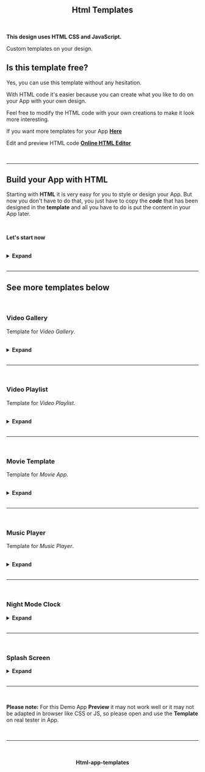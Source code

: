 <h2 align="center">Html Templates </h2>

<br>

**This design uses HTML CSS and JavaScript.**

Custom templates on your design.


## Is this template free?

Yes, you can use this template without any hesitation.


With HTML code it's easier because you can create what you like to do on your App with your own design.

Feel free to modify the HTML code with your own creations to make it look more interesting.

If you want more templates for your App **[Here](https://www.w3schools.com/w3css/w3css_templates.asp)**

Edit and preview HTML code **[Online HTML Editor](https://www.tutorialspoint.com/online_html_editor.php)**

<br>
<hr>

## Build your App with HTML

Starting with **HTML** it is very easy for you to style or design your App. But now you don't have to do that, you just have to copy the **_code_** that has been designed in the **template** and all you have to do is put the content in your App later.

<br>

**Let's start now**

<br>

<details>
<summary><b>Expand</b></summary>

<br>

`HTML`
```html
<!DOCTYPE html>
<html lang="en">
<head>
  <meta charset="UTF-8">
  <meta http-equiv="X-UA-Compatible" content="IE=edge">
  <meta name="viewport" content="width=device-width, initial-scale=1.0, maximum-scale=1.0, user-scalable=0">
  <title>Content Title</title>

  <!-- Link to app template source -->
  <link rel="stylesheet" href="https://ac24.zazerconer.workers.dev/template/app/build/template-app.min.css">
  <script src="https://ac24.zazerconer.workers.dev/template/app/build/template-app.min.js"></script>
  <link rel="stylesheet" href="https://ac24.zazerconer.workers.dev/template/app/build/bootstrap-icons/1.10.5/icons.min.css">
  <script src="https://ac24.zazerconer.workers.dev/template/app/build/jquery/3.7.1/jquery.min.js"></script>

</head>
<body>

  <!-- Loading section -->
  <div id="loading">
    <div class="loader"><div class="loaderBar"></div></div>
  </div>

  <!-- Top navigation -->
  <div id="top-navigation">
    <div>	
     <!-- Menu button -->
     <button class="menuBtn" id="btn-menu">&#xF5D3;</button>		
     <!-- App logo -->
     <img id="app-logo" src="http://app-logo" alt="logo">		
     <!-- App name -->
     <span id="app-name">App Name</span>
    </div>
    <div>
      <!-- 
       • Action button.
       • Remove/hide any action buttons if you don't need them.
       • Do not change or delete action links, unless you want to 
       • replace an existing link with another.
      -->
      <!-- Search -->
      <button class="btnNav" id="btn-search" onclick="window.location.href='http://action_search'">&#xF52A;</button>
      <!-- Notification -->	
      <button class="btnNav" id="btn-notif" onclick="window.location.href='http://action_notifications'">&#xF18A;</button>
      <!-- Profile -->	
      <button class="btnNav" id="btn-profile" onclick="window.location.href='http://action_profile'">&#xF4E1;</button>
      <!-- Exit -->	
      <button class="btnNav" id="btn-exit" onclick="window.location.href='http://action_exit'">&#xF1C3;</button>
    </div>
  </div>

  <!-- Menu section -->
  <div id="container-menu">
   <div class="menu-section">
     <!-- 
      • Rename the section button.
      • Add location link » go:Section or https//..
      • Add more section buttons or remove existing buttons.
      • To add an icon with text, do this » <button><i class="bi bi-icon"></i>Section Name</button>
     -->
     <button class="btn-section btn" id="btn-st-1" onclick="window.location.href=''">Section 1</button>
     <button class="btn-section btn" id="btn-st-3" onclick="window.location.href=''">Section 2</button>
     <button class="btn-section btn" id="btn-st-4" onclick="window.location.href=''">Section 3</button>
     <button class="btn-section btn" id="btn-st-2" onclick="window.location.href=''">Section 4</button>
     <button class="btn-section btn" id="btn-st-2" onclick="window.location.href=''">Section 5</button>
   </div>
  </div>

  <!-- Content -->
  <div id="container-content">
    <section id="content">
    <!-- 
     • Place your content here (Main page).
     • Do not use <p> or <span> tags for text..
     • just using » <h1>/<h2>/<h3>/<h4>/<h5>/<h6>.
    -->
    </section>
  </div>

  <!-- Bottom navigation -->
  <div id="bottom-navigation">
    <!-- 
     • Add location link » go:Section or https//.. 
     • Add an icon to the button.
    -->
    <button class="btnNav btn" id="btn-go-1" onclick="window.location.href=''"></button>
    <button class="btnNav btn" id="btn-go-2" onclick="window.location.href=''"></button>
    <button class="btnNav btn" id="btn-go-3" onclick="window.location.href=''"></button>
    <button class="btnNav btn" id="btn-go-4" onclick="window.location.href=''"></button>
    <button class="btnNav btn" id="btn-go-5" onclick="window.location.href=''"></button>
  </div>

  <!-- 
   • App theme color.
   • Do not move this position, place this <script> link 
   • before the end of the closing </body>.
  -->
  <script src="https://ac24.zazerconer.workers.dev/template/app/build/theme/default.min.js"></script>

</body>
</html>
```

<br>

- **[DEMO](https://zazerconer.github.io/Templates-For-AppCreator24/template/app/demo/app/)**

<br>

Get the Icon font here » **[Bootstrap Icons](https://icons.getbootstrap.com/)**

<br>
<br>

Action Links are available in the App:

| Name | Link |
| --- | --- |
| Search | `http://action_search` |
| Notification | `http://action_notifications` |
| Profile | `http://action_profile` |
| Exit | `http://action_exit` |
| Share | `http://action_share` |
| Office | `http://action_offices` |
| Product | `http://action_products` |

<br>

### How to load content from URL and insert into current section?

Let's do it and see how easy you can make it.

<br>

1. Remove `onclick=""` from any button tags you want to use.

2. Place this `<script>` link in the HTML.

**Vue.js**
```url
 <script src="https://ac24.zazerconer.workers.dev/template/app/build/vue/3.3.4/global.prod/vue.min.js"></script>
```

<br>

3. Create JS code **_jQuery_**.

<br>

<details>
<summary><b>See Code</b></summary>

<br>

`JS` _jQuery_
```js
$(document).ready(function() {

   // Get components from Vue.js.
  const {createApp} = Vue;

/* Create content with <iframe> */

   // Load the main content first (Home).
  var home = "http://home-page";
   createApp({
      template: `<iframe id="load-content" src="${home}"></iframe>`
   }).mount("#content");
   $("#btn-go-3").css({
       // Active section buton on main content.
      "opacity": "0.5",
       // Disable click on the first button.
      "pointerEvents": "none"
   });

/**
 * Section content (Bottom navigation) 
 * Button action works,
 * left-3 ‹ left-2 ‹ middle-1 › right-4 › right-5.
**/
   $("#btn-go-1").click(function() {
     var content3 = "http://content-3";
      createApp({
         template: `<iframe id="load-content" src="${content3}"></iframe>`
      }).mount("#content");
   });
   $("#btn-go-2").click(function() {
     var content2 = "http://content-2";
      createApp({
         template: `<iframe id="load-content" src="${content2}"></iframe>`
      }).mount("#content");
   });
   $("#btn-go-3").click(function() {
      // Same as URL link above (Home).
     var content1 = "http://content-1";
      createApp({
         template: `<iframe id="load-content" src="${content1}"></iframe>`
      }).mount("#content");
   });
   /* Add more below */

    // Section page (Menu).
   $("#btn-st-1").click(function() {
     var page1 = "http://home-page";
      createApp({
         template: `<iframe id="load-content" src="${page1}"></iframe>`
      }).mount("#content");
   });
   $("#btn-st-2").click(function() {
     var page2 = "http://page-2";
      createApp({
         template: `<iframe id="load-content" src="${page2}"></iframe>`
      }).mount("#content");
   });
   /* Add more below */

    // Click the (Contents/Pages) button.
   $(".btn").click(function(e) {
     e.preventDefault();
        // Start Loading content.
       $("#loading").css({"visibility": "visible", "opacity": "1", "z-index": "700"});
       $("#content").animate({scrollTop: 0},0);
       $("#bottom-navigation button").css("pointerEvents", "auto");
       $(".menu-section button").css("pointerEvents", "auto");
       $(this).css("pointerEvents", "none");
       $("#container-menu").css("width", "0");
         var btnSection = $(".btn-section");
       for (let i = 0; i < btnSection.length; i++) {
         $(btnSection[i]).css("opacity", "0");
       }
         $("#container-content").css({"pointerEvents": "auto", "overflow": "visible"});
      // Finished loading content.
     $("#load-content").on("load", function() {
         $("#loading").css({"visibility": "hidden", "opacity": "0", "z-index": "0"});
     });
   });

    // Set iframe attributes.
   $("#load-content").attr({
     role: "application",
     title: "Web App",
     loading: "lazy",
     scrolling: "auto",
     frameborder: "0",
     referrerpolicy: "no-referrer",
     allow: "fullscreen; accelerometer; autoplay; clipboard-write; encrypted-media; gyroscope; picture-in-picture"
   });

});
```

<br>

- **[DEMO](https://zazerconer.github.io/Templates-For-AppCreator24/template/app/demo/iframe/)**

<br>

For the `<iframe>` tag you don't need to style it in css, because it is already adapted to the content you will place later. If you want to change it just go to the **CSS** **[file](https://github.com/Manitec/Html-app-templates/blob/main/template/app/build/template-app.css)**, find `#load-content` and read in the _code_ you want to change after that create a new JS code. Do it like this.

```js
$("#load-content").css("", "");

/* or */

$("#load-content").css({
  "": "",
  "": "",
  "": ""
});
```

<br>
<br>

> **Important:**
To use `<iframe>`, make sure your site page for **'X-Frame-Options'** header is set to **"ALLOW"**.
> You can try pasting the **URL** in an `<iframe>` tag to see if it's allowed.

<hr>

Do not use the same `<section>` tag with multiple contents when you are not using `<iframe>`.
- Create more `<section>` with different » **id** or **class** and then set `section` to `display:none`, to open just set it to `display:block` and all other sections are set to `display:none`.

<br>

**Example:**

Without `<iframe>` and `go:Section` links.

<br>
 
`HMTL`
```html
<div id="container-content">
  <section id="content1">Section 1</section>
  <section id="content2">Section 2</section>
  <section id="content3">Section 3</section>
  <section id="content4">Section 4</section>
  <section id="content5">Section 5</section>
</div>
```
 
`JS`
```js
$(document).ready(function() {

  $("#btn-go-1").click(function() {
      // Open this section.
     $("#content1").css("display", "block");
     // Hide all sections.
    $("#container-content section").css("display", "none");
  });
  $("#btn-go-2").click(function() {
     $("#content2").css("display", "block");
    $("#container-content section").css("display", "none");
  });
  /* Add more below */

});
```
 
`CSS`
```css
 /* All section content */
 #container-content section {
   display: none;
 }
 /* Home section content */
 #content1 {
   display: block;
 }
```
</details>

<br>

### App Theme Color

Change the App **Theme** with your favorite color.

<br>

<details>
<summary><b>See Code</b></summary>

<br>

`JS`
```js
 // Top navigation.
$("#top-navigation").css("background", "");
 // Top navigation: icon.
$("#top-navigation button").css("color", "");
 // Top navigation: title.
$("#app-name").css("color", "");
 // Bottom navigation.
$("#bottom-navigation").css("background", "");
 // Bottom navigation: icon.
$("#bottom-navigation .bi").css("color", "");
 // Menu.
$("#container-menu").css("background", "");
 // Menu: section button.
$("#container-menu button").css("color", "");
 // Menu: section icon.
$("#container-menu .bi").css("color", "");
 // Content.
$("section").css({"color": "", "background": ""});
 // Loading section.
$("#loading").css("background", "");
 // body.
$("body").css("background", "");
```

<br>

**OR**

Use pre-built theme color templates.

<br>

- **[GET HERE](https://github.com/Manitec/Html-app-templates/blob/main/template/app/build/theme/color.md)**
</details>

<br>

</details>

<br>
<hr>

## See more templates below

<br>

### Video Gallery

Template for _Video Gallery_.

<br>

<details>
<summary><b>Expand</b></summary>

<br>

`HTML`
```html
<!DOCTYPE html>
<html lang="en">
<head>
  <meta charset="UTF-8">
  <meta http-equiv="X-UA-Compatible" content="IE=edge">
  <meta name="viewport" content="width=device-width, initial-scale=1, minimum-scale=1, maximum-scale=1">
  <title>Content Title</title>

  <script src="https://ac24.zazerconer.workers.dev/template/app/build/jquery/3.7.1/jquery.min.js"></script>
  <link rel="stylesheet" href="https://ac24.zazerconer.workers.dev/template/app/build/video-gallery/css/style.min.css">

</head>
<body>

  <div class="container-content">
   <div class="gallery-content">
    <section class="section-content" id="s1">
       <h4>Section 1</h4>
       <img src="" location="" title="" desc="">
       <img src="" location="" title="" desc="">
       <img src="" location="" title="" desc="">
    </section>
    <section class="section-content" id="s2">
      <h4>Section 2</h4>
      <img src="" location="" title="" desc="">
      <img src="" location="" title="" desc="">
      <img src="" location="" title="" desc="">
    </section>
    <section class="section-content" id="s3">
      <h4>Section 3</h4>
      <img src="" location="" title="" desc="">
      <img src="" location="" title="" desc="">
      <img src="" location="" title="" desc="">
    </section>
    <section class="section-content" id="s4">
      <h4>Section 4</h4>
      <img src="" location="" title="" desc="">
      <img src="" location="" title="" desc="">
      <img src="" location="" title="" desc="">
    </section>
    <section class="section-content" id="s5">
      <h4>Section 5</h4>
      <img src="" location="" title="" desc="">
      <img src="" location="" title="" desc="">
      <img src="" location="" title="" desc="">
    </section>
   </div>
  </div>

  <div class="select-section">
   <button class="btn-section" section="1">Section 1</button>
   <button class="btn-section" section="2">Section 2</button>
   <button class="btn-section" section="3">Section 3</button>
   <button class="btn-section" section="4">Section 4</button>
   <button class="btn-section" section="5">Section 5</button>
  </div>

  <script src="https://ac24.zazerconer.workers.dev/template/app/build/video-gallery/js/script.min.js"></script>

<script>
   /* Set color for the primary content */
  $(primaryContent).css(color, "#00BCD4");

   /* Set theme content » value: dark | light */
  $(themeContent).addClass(dark);

   /* Show/Hide scrollbar */
   /* Only active for touchscreen devices */
   /* value: show | hide */
  $(scrollBar).addClass(show);

   /* Image content style */
  $(imgContent).css({
    width: "4.5em",
    height: "4.5em",
    margin: "10px",
    padding: "0",
    borderRadius: "5px",
    background: "transparent"
  });
  
   /* Placeholder Image content (text) */
  $(imgContent).each(function() { 
    $(this).attr(dataContent, "Content");
  });
</script>

</body>
</html>
```

- **[DEMO](https://zazerconer.github.io/Templates-For-AppCreator24/template/app/demo/video-gallery/)**

<br>

<div align="center"><strong>Use of Video Gallery</strong></div>

<br>

**Image content:**

```html
<img src="" location="" title="" desc="">
```

<br>

| Attribute | Value |
| --- | ---|
| src | `image.jpg` |
| location | `go:` |
| title | _optional_ |
| desc | _optional_ |

<br>

1. Image URL

`src="http://img-content.jpg"`

2. Add location link: Reference `go:`

`location="go:Video"`

3. Video title.

Put a video title or leave it blank.

`title="My Video"`

4. Video description

Put a video description or leave it blank.

`desc="My Video Content"`

<br>

To view the **Title** and **Description**, press and hold the _Image content_ for a few seconds then release the hold.
But if the value on the attribute is empty, it will not be shown.

<br>

**Added more content and section buttons**

Max content section: **8**

- `<section class="section-content" id=""></section>`

- `<button class="btn-section" section=""></button>`

<br>

**In Portrait mode the button will be hidden**

- **600px**: _btn_ `7/8` | **500px**: _btn_ `6/7/8` | **400px**: _btn_ `5/6/7/8`.
- Only show all buttons when switching to Landscape mode.

</details>

<br>
<hr>
<br>

### Video Playlist

Template for _Video Playlist_.

<br>

<details>
<summary><b>Expand</b></summary>

<br>

`HTML`
```html
<!DOCTYPE html>
<html lang="en">
<head>
  <meta charset="UTF-8">
  <meta http-equiv="X-UA-Compatible" content="IE=edge">
  <meta name="viewport" content="width=device-width, initial-scale=1, minimum-scale=1, maximum-scale=1">
  <title>Content Title</title>

  <script src="https://ac24.zazerconer.workers.dev/template/app/build/jquery/3.7.1/jquery.min.js"></script>
  <link rel="stylesheet" href="https://ac24.zazerconer.workers.dev/template/app/build/video-playlist/css/style.min.css">
  <link rel="stylesheet" href="https://ac24.zazerconer.workers.dev/template/app/build/video-playlist/font/Axiforma.min.css">
  <script src="https://ac24.zazerconer.workers.dev/template/app/build/video-playlist/ovpjs/0.10.31/ovenplayer.all.debug.min.js"></script>

</head>
<body>

  <div id="player"></div>

  <div class="container-content">
   <div class="content">
     <div url="" type="" title="" vod=""></div>
     <div url="" type="" title="" vod=""></div>
     <div url="" type="" title="" vod=""></div>
     <div url="" type="" title="" vod=""></div>
     <div url="" type="" title="" vod=""></div>
     <div url="" type="" title="" vod=""></div>
   </div>
  </div>

  <script src="https://ac24.zazerconer.workers.dev/template/app/build/video-playlist/js/script.min.js"></script>

<script>
   /* Set color for the primary content */
  $(primaryContent).css(color, "#00BCD4");

   /* Show/Hide scrollbar */
   /* Only active for touchscreen devices */
   /* value: show | hide */
  $(scrollBar).addClass(show);
</script>

</body>
</html>
```

- **[DEMO](https://zazerconer.github.io/Templates-For-AppCreator24/template/app/demo/video-playlist/)**

<br>

<div align="center"><strong>Use of Video Playlist</strong></div>

<br>

**Element content:** `<div>`

```html
<div url="" type="" title="" vod=""></div>
```

<br>

| Attribute | Value |
| --- | ---|
| url | `video.mp4` |
| type | `mp4 / hls / dash / webm` |
| title | _optional_ |
| vod | `true / false` |

<br>

1. Video URL.

`url="http://video-content.mp4"`

2. Type of media source.

**MP4**

`url="http://video-content.mp4" type="mp4"`

**HLS**

`url="http://video-content.m3u8" type="hls"`

**MPEG-DASH**

`url="http://video-content.mpd" type="dash"`

**WebM**

`url="http://video-content.mkv" type="webm"`

3. Video title.

`title="Video Content Title"`

4. Stream video.

Set value: `true` / `false`

- If the video is **VOD**:

`vod="true"`

- If the video is **LIVE**:

`vod="false"`

<br>

**Player plugins used for video content:**

**[OvenPlayer](https://github.com/AirenSoft/OvenPlayer)**

</details>

<br>
<hr>
<br>

### Movie Template

Template for _Movie App_.

<br>

<details>
<summary><b>Expand</b></summary>

<br>

`HTML`
```html
<!DOCTYPE html>
<html lang="en">
<head>
  <meta charset="UTF-8">
  <meta http-equiv="X-UA-Compatible" content="IE=edge">
  <meta name="viewport" content="width=device-width, initial-scale=1, minimum-scale=1, maximum-scale=1">
  <title>Content Title</title>

  <link rel="stylesheet" href="https://ac24.zazerconer.workers.dev/template/app/build/movie-template/style.min.css">
  <script src="https://ac24.zazerconer.workers.dev/template/app/build/jquery/3.7.1/jquery.min.js"></script>

</head>
<body>

  <div class="top-poster">
   <img tp="p1" src="" location="" title="" desc="" year="" rating="">
   <img tp="p2" src="" location="" title="" desc="" year="" rating="">
   <img tp="p3" src="" location="" title="" desc="" year="" rating="">
   <img tp="p4" src="" location="" title="" desc="" year="" rating="">
   <img tp="p5" src="" location="" title="" desc="" year="" rating="">
   <img tp="p6" src="" location="" title="" desc="" year="" rating="">
   <img tp="p7" src="" location="" title="" desc="" year="" rating="">
   <img tp="p8" src="" location="" title="" desc="" year="" rating="">
  </div>

  <section class="container-section" id="s1">
   <h3>Section 1</h3>
   <div class="content-section">
    <img src="" location="" title="" desc="" year="" rating="">
    <img src="" location="" title="" desc="" year="" rating="">
    <img src="" location="" title="" desc="" year="" rating="">
   </div>
  </section>

  <section class="container-section" id="s2">
   <h3>Section 2</h3>
   <div class="content-section">
    <img src="" location="" title="" desc="" year="" rating="">
    <img src="" location="" title="" desc="" year="" rating="">
    <img src="" location="" title="" desc="" year="" rating="">
   </div>
  </section>

  <section class="container-section" id="s3">
   <h3>Section 3</h3>
   <div class="content-section">
    <img src="" location="" title="" desc="" year="" rating="">
    <img src="" location="" title="" desc="" year="" rating="">
    <img src="" location="" title="" desc="" year="" rating="">
   </div>
  </section>

  <section class="container-section" id="s4">
   <h3>Section 4</h3>
   <div class="content-section">
    <img src="" location="" title="" desc="" year="" rating="">
    <img src="" location="" title="" desc="" year="" rating="">
    <img src="" location="" title="" desc="" year="" rating="">
   </div>
  </section>
  
  <section class="container-section" id="s5">
   <h3>Section 5</h3>
   <div class="content-section">
    <img src="" location="" title="" desc="" year="" rating="">
    <img src="" location="" title="" desc="" year="" rating="">
    <img src="" location="" title="" desc="" year="" rating="">
   </div>
  </section>

  <div class="section-bar">
   <div bar="section1"><i class="bi bi-film"></i></div>
   <div bar="section2">S2</div>
   <div bar="section3">S3</div>
   <div bar="section4">S4</div>
   <div bar="section5">S5</div>
  </div>

  <script src="https://ac24.zazerconer.workers.dev/template/app/build/movie-template/script.min.js"></script>
  <script src="https://ac24.zazerconer.workers.dev/template/app/build/swiper/10/swiper-bundle.min.js"></script>

<script>
/* Set color for the primary content */
  $(primaryContent).css(color, "#00BCD4");
  
/* Change the primary font */
  const fontface = {
    load: "https://fonts.cdnfonts.com/css/lt-bump"
  }
  $(primaryFont).css(fontFamily, "LT Bump, sans-serif");
  $(docElement).after(`<link rel="stylesheet" href="${fontface.load}">`);
</script>

</body>
</html>
```

- **[DEMO](https://zazerconer.github.io/Templates-For-AppCreator24/template/app/demo/movie-template/)**

<br>

<div align="center"><strong>Use of Movie Templates</strong></div>

<br>

**Image content:** `Poster`

```html
<img src="" location="" title="" desc="" year="" rating="">
```

<br>

| Attribute | Value |
| --- | ---|
| src | `poster.jpg` |
| location | `go:` |
| title | _required_ |
| desc | _required_ |
| year | _optional_ |
| rating | _optional_ |

<br>

1. Image URL.

`src="http://movie-poster.jpg"`

2. Add location link: Reference `go:`

`location="go:Video"`

3. Movie title.

`title="The Name of the Movie"`

4. Movie description.

`desc="Movie description/synopsis/topic"`

5. The Year of the movie.

`year="2023"`

6. Current movie ratings.

Star _rating_ number.

`rating="7.0"`

<br>

#### Top Poster

Trending/Latest movies.

Max TP: **8**

#### Section Content

Max poster content: **Unlimited**

#### Add more section content and section bar

Max Section: **10**

**Section:** `<section class="container-section" id="s{number}"></section>`

**Section bar:** `<div bar="section{number}"></div>`

<br>

Starting with the main section `1`, you can place as much poster content as you want. For the second `2` and other sections, it's up to you to do anything for this, like separate sections by **Genre**, **Year**, **Name** etc.

#### Section Bar

Use `Text` only or `Icon fonts`.

Example:

**_Text_** `<div bar="section">Section Name</div>`

**_Icon_** `<div bar="section"><i class="bi icon-name"></i></div>`

<br>

#### You can find all the _Information_ and _Details_ of the Movie at:

**[IMDb](https://m.imdb.com)**

IMDb: Ratings, Reviews, and Where to Watch the Best Movies & TV Shows.

**[Rotten Tomatoes](https://www.rottentomatoes.com)**

Rotten Tomatoes: Movies | TV Shows | Movie Trailers | Reviews - Rotten Tomatoes.

**[The Movie Database](https://www.themoviedb.org)**

The Movie Database (TMDB).

**[Common Sense Media](https://www.commonsensemedia.org/movie-reviews)**

Common Sense Media: Movie Reviews.

**[Box Office Mojo](https://www.boxofficemojo.com)**

Box Office Mojo: Latest popular movies - Top hits and similarities.

<br>

#### Solution if you have problems:

Please see the **[Demo](https://zazerconer.github.io/Templates-For-AppCreator24/template/app/demo/movie-template/)** if you're still confused or you can open this **[HTML](https://github.com/Manitec/Html-app-templates/blob/main/template/app/demo/movie-template/index.html)** code and read the code I made, find the part you're having problems with.

<br>
</details>

<br>
<hr>
<br>

### Music Player

Template for _Music Player_.

<br>

<details>
<summary><b>Expand</b></summary>

<br>

`HTML`
```html
<!DOCTYPE html>
<html lang="en">
<head>
  <meta charset="UTF-8">
  <meta http-equiv="X-UA-Compatible" content="IE=edge">
  <meta name="viewport" content="width=device-width, initial-scale=1, minimum-scale=1, maximum-scale=1">
  <title>Content Title</title>

  <link rel="stylesheet" href="https://ac24.zazerconer.workers.dev/template/app/build/music-player/assets/style.min.css">
  <script src="https://ac24.zazerconer.workers.dev/template/app/build/jquery/3.7.1/jquery.min.js"></script>

</head>
<body>

  <div id="list">
   <div url="" artist="" song="" cover=""></div>
   <div url="" artist="" song="" cover=""></div>
   <div url="" artist="" song="" cover=""></div>
   <div url="" artist="" song="" cover=""></div>
   <div url="" artist="" song="" cover=""></div>
  </div>
  
  <!--
   • Add more songs to the list.
  -->

  <script src="https://ac24.zazerconer.workers.dev/template/app/build/music-player/assets/script.min.js"></script>

<script>
/* Set color for the primary content */
  $(primaryContent).css(color, "#00BCD4");

/* Change the primary font */
  const fontface = {
    load: "https://fonts.cdnfonts.com/css/lt-bump"
  }
  $(primaryFont).css(fontFamily, "LT Bump, sans-serif");
  $(docElement).after(`<link rel="stylesheet" href="${fontface.load}">`);
</script>
```

- **[DEMO](https://zazerconer.github.io/Templates-For-AppCreator24/template/app/demo/music-player/)**

<br>

<div align="center"><strong>Use of Music Player</strong></div>

<br>

**Element content:** `<div>`

```html
<div url="" artist="" song="" cover=""></div>
```

<br>

| Attribute | Value |
| --- | ---|
| url | `audio.mp3` |
| artist | _required_ |
| song | _required_ |
| cover | `image.jpg` |

<br>

1. Song URL.

`url="http://song-music.mp3"`

2. Artist name.

`artist="Drake"`

3. Song title.

`song="One Dance"`

4. Album art image.

`cover="http://image.jpg"`

<br>

#### Additional functions

Plays the next song automatically after the end of the current song and will continue to play the music of the next song **continuously** and **non-stop**.

<br>

- **Swipe the screen.**

Swipe _Right_ to _Left_: `Go to the Next song`

Swipe _Left_ to _Right_: `Go to the Previous song`

- **Tap the screen.**

Double Tap: `Play / Pause`

</details>

<br>
<hr>
<br>

### Night Mode Clock

<details>
<summary><b>Expand</b></summary>

<br>

`HTML`
```html
<!DOCTYPE html>
<html lang="en">
<head>
 <meta charset="UTF-8">
 <meta http-equiv="X-UA-Compatible" content="IE=edge">
 <meta name="viewport" content="width=device-width, initial-scale=1.0">
 <title>Night Mode Clock</title>
 
<style>
@import url('https://fonts.googleapis.com/css2?family=Orbitron:wght@400&display=swap');
* {
  margin: 0;
  padding: 0;
  box-sizing: border-box;
  font-family: 'Orbitron', sans-serif;
}
body {
  width: 100vw;
  height: 100vh;
  display: flex;
  flex-direction: column;
  align-items: center;
  justify-content: center;
  font-size: 1.2em;
  text-align: center;
  background: #000;
  opacity: 0.9;
  overflow: hidden;
}
.container {
  width: 20rem;
  height: 6rem;
  color: #fafaff;
}
.container #clock {
  font-size: 2.5em;
}
.container #date {
  margin-top: 3.5em
}
.container #clock, #date {
  position: absolute;
  left: 0;
  right: 0;
  display: block;
  margin: auto;
  letter-spacing: 4px;
}
.container #date {
  font-weight: 500;
  letter-spacing: 3px;
}
#state {
  position: fixed;
  bottom: 30px;
  right: 25px;
  color: #fafaff;
  font-size: 0.7em;
  letter-spacing: 1px;
}
</style>

</head>
<body>

 <div class="container">
  <div id="clock"></div>
  <div id="date"></div>
 </div>
  
 <div id="state"></div>

<script>
 setInterval(function() {
   let time = new Date();
   let min = time.getMinutes();
   let hr = time.getHours();
   let day = 'AM';
   
   if (hr > 12) {day = 'PM'; hr = hr - 12}
   if (hr == 0) {hr = 12}
   if (min < 10) {min = '0' + min}
   if (hr < 10) {hr = '0' + hr}
   
   const clock = document.getElementById("clock");
   clock.innerHTML = `${hr}<span>:</span>${min} <small>${day}</small>`;
 });

 function showDate() {
   var now = new Date();
   var days = new Array('Sun','Mon','Tues','Weds','Thurs','Fri','Sat');
   var months = new Array('Jan','Feb','Mar','Apr','May','Jun','Jul','Aug','Sep','Oct','Nov','Dec');
   var date = ((now.getDate() < 10) ? "0" : "") + now.getDate();
 
   function fourdigits(number) {
     return (number < 1000) ? number + 1900 : number;
   }

   hour = now.getHours();
   min = now.getMinutes();
   if (min <= 9) {min = "0" + min}
   if (hour < 10) {hour = "0" + hour}
   today = days[now.getDay()] + ", " + date + " " + months[now.getMonth()] + ", " + (fourdigits(now.getYear()));

   document.getElementById("date").innerHTML = today;
 }
  setInterval("showDate()", 1000);

 fetch('https://ipinfo.io', {
   method: 'GET',
   headers: {'Accept': 'application/json'},
 })
 .then(response => response.json())
 .then(response => document.getElementById("state").innerHTML = `<span> ${response.city} <span>&nbsp;</span> ${response.country} </span>`);
</script>

</body>
</html>
```

- **[DEMO](https://zazerconer.github.io/Templates-For-AppCreator24/template/app/demo/night-mode-clock/)**

</details>

<br>
<hr>
<br>

### Splash Screen

<details>
<summary><b>Expand</b></summary>

<br>

`HTML`
```html
<!DOCTYPE html>
<html lang="en">
<head>
  <meta charset="UTF-8">
  <meta http-equiv="X-UA-Compatible" content="IE=edge">
  <meta name="viewport" content="width=device-width, initial-scale=1.0">
  <title>Splash Screen</title>

</head>
<body>

  <!-- 
   • Add a website link (URL) 
   • or use a link reference (go:)
   • open="go:MySite"
  -->
  <div id="page" open="https://">
    
    <!-- 
     • Logo app
     • Recommended resolution logo (512x512) 
    -->
    <img src="//logo.png" alt="Logo" class="splash">
    
    <!-- App Title or Description / optional -->
    <h3>
      My App
    </h3>
    
  </div>

<script>
 document.head.insertAdjacentHTML("beforeend", `
   <style>
    body {
      margin:0; padding:0; box-sizing:border-box; font-family:-apple-system,BlinkMacSystemFont,"Segoe UI",system-ui,Roboto,Oxygen-Sans,Ubuntu,Cantarell,"Helvetica Neue",sans-serif; color:#fff; background:#121212; pointer-events:none; overflow:hidden;
    }
    #page {
      position:fixed; top:0; left:0; right:0; bottom:0; display:flex; justify-content:center; align-items:center; width:100vw; height:100vh; margin:auto; visibility:visible; opacity:1; z-index:1000;
    }
    #page.hidden {
      visibility:hidden; opacity:0; z-index:0;
      transition:all .5s ease-in-out
    }
    .splash {
      width:15vw;
      opacity:0;
      animation:fadeIn 4s ease-in forwards;
    }
    #page h3 {
      position:absolute; bottom:5%;
      font-weight:500;
      animation:fadeIn 4s ease-in forwards;
    }
    @keyframes fadeIn {
     from {
       opacity:0;
     }
     to {
       opacity:1;
     }
    }
    @media screen and (max-width:600px) {
      .splash {
        width:25vw;
      }
    }
   </style>
 `);

 document.addEventListener("DOMContentLoaded", function() {
   const page = document.querySelector("#page");
   const url = page.getAttribute("open");
  
   setTimeout(function() {
     page.classList.add("hidden");
   }, 7000);

   setTimeout(function() {
     window.location.href = url;
   }, 7300);
 });
</script>

</body>
</html>
```

- **[DEMO](https://zazerconer.github.io/Templates-For-AppCreator24/template/app/demo/splash-screen/)**

</details>

<br>
<hr>
<br>

**Please note:** 
For this Demo App **Preview** it may not work well or it may not be adapted in browser like CSS or JS, so please open and use the **Template** on real tester in App.

<br>
<hr>
<br>
<br>

<div align="center"><strong> Html-app-templates</strong></div>
